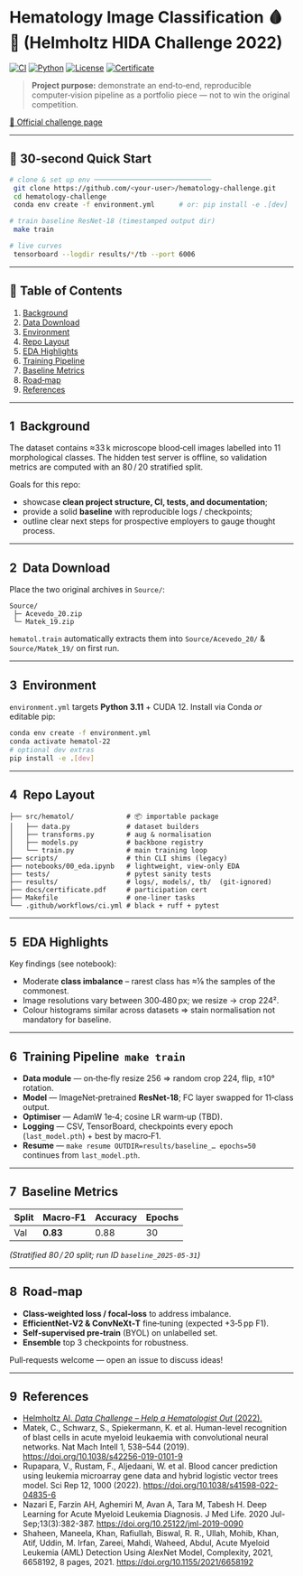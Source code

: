 # Hematology Image Classification 🩸🔬 (Helmholtz HIDA Challenge 2022)

[![CI](https://github.com/harefi/hematology-challenge/actions/workflows/ci.yml/badge.svg)](https://github.com/harefi/hematology-challenge/actions)
[![Python](https://img.shields.io/badge/python-3.11-blue)](https://www.python.org)
[![License](https://img.shields.io/badge/license-MIT-green)](LICENSE)
[![Certificate](https://img.shields.io/badge/view-certificate-blue)](docs/certificate.pdf)

> **Project purpose:** demonstrate an end‑to‑end, reproducible computer‑vision pipeline as a portfolio piece — not to win the original competition.

[🔗 Official challenge page](https://www.helmholtz-hida.de/en/events/data-challenge-help-a-hematologist-out/)

---

## 🚀 30‑second Quick Start
```bash
# clone & set up env ─────────────────────────────
 git clone https://github.com/<your-user>/hematology-challenge.git
 cd hematology-challenge
 conda env create -f environment.yml      # or: pip install -e .[dev]

# train baseline ResNet‑18 (timestamped output dir)
 make train

# live curves
 tensorboard --logdir results/*/tb --port 6006
```

---

## 📑 Table of Contents
1. [Background](#1-background)
2. [Data Download](#2-data-download)
3. [Environment](#3-environment)
4. [Repo Layout](#4-repo-layout)
5. [EDA Highlights](#5-eda-highlights)
6. [Training Pipeline](#6-training-pipeline)
7. [Baseline Metrics](#7-baseline-metrics)
8. [Road‑map](#8-road-map)
9. [References](#9-references)

---

## 1  Background
The dataset contains ≈33 k microscope blood‑cell images labelled into 11 morphological classes.  The hidden test server is offline, so validation metrics are computed with an 80 / 20 stratified split.

Goals for this repo:
* showcase **clean project structure, CI, tests, and documentation**;
* provide a solid **baseline** with reproducible logs / checkpoints;
* outline clear next steps for prospective employers to gauge thought process.

---

## 2  Data Download
Place the two original archives in `Source/`:
```
Source/
 ├─ Acevedo_20.zip
 └─ Matek_19.zip
```
`hematol.train` automatically extracts them into `Source/Acevedo_20/` & `Source/Matek_19/` on first run.

---

## 3  Environment
`environment.yml` targets **Python 3.11** + CUDA 12.  Install via Conda *or* editable pip:
```bash
conda env create -f environment.yml
conda activate hematol-22
# optional dev extras
pip install -e .[dev]
```

---

## 4  Repo Layout
```
├── src/hematol/             # 📦 importable package
│   ├── data.py              # dataset builders
│   ├── transforms.py        # aug & normalisation
│   ├── models.py            # backbone registry
│   └── train.py             # main training loop
├── scripts/                 # thin CLI shims (legacy)
├── notebooks/00_eda.ipynb   # lightweight, view‑only EDA
├── tests/                   # pytest sanity tests
├── results/                 # logs/, models/, tb/  (git‑ignored)
├── docs/certificate.pdf     # participation cert
├── Makefile                 # one‑liner tasks
└── .github/workflows/ci.yml # black + ruff + pytest
```

---

## 5  EDA Highlights
Key findings (see notebook):
* Moderate **class imbalance** – rarest class has ≈⅛ the samples of the commonest.
* Image resolutions vary between 300‑480 px; we resize → crop 224².
* Colour histograms similar across datasets ⇒ stain normalisation not mandatory for baseline.

---

## 6  Training Pipeline  `make train`
* **Data module** — on‑the‑fly resize 256 ⇒ random crop 224, flip, ±10° rotation.
* **Model** — ImageNet‑pretrained **ResNet‑18**; FC layer swapped for 11‑class output.
* **Optimiser** — AdamW 1e‑4; cosine LR warm‑up (TBD).
* **Logging** — CSV, TensorBoard, checkpoints every epoch (`last_model.pth`) + best by macro‑F1.
* **Resume** — `make resume OUTDIR=results/baseline_… epochs=50` continues from `last_model.pth`.

---

## 7  Baseline Metrics
| Split | Macro‑F1 | Accuracy | Epochs |
|-------|---------|----------|--------|
| Val   | **0.83** | 0.88 | 30 |

*(Stratified 80 / 20 split; run ID `baseline_2025‑05‑31`)*

---

## 8  Road‑map
* **Class‑weighted loss / focal‑loss** to address imbalance.
* **EfficientNet‑V2 & ConvNeXt‑T** fine‑tuning (expected +3‑5 pp F1).
* **Self‑supervised pre‑train** (BYOL) on unlabelled set.
* **Ensemble** top 3 checkpoints for robustness.

Pull‑requests welcome — open an issue to discuss ideas!

---

## 9  References
* [Helmholtz AI. *Data Challenge – Help a Hematologist Out* (2022).](https://www.helmholtz-hida.de/en/events/data-challenge-help-a-hematologist-out/)
* Matek, C., Schwarz, S., Spiekermann, K. et al. Human-level recognition of blast cells in acute myeloid leukaemia with convolutional neural networks. Nat Mach Intell 1, 538–544 (2019). https://doi.org/10.1038/s42256-019-0101-9
* Rupapara, V., Rustam, F., Aljedaani, W. et al. Blood cancer prediction using leukemia microarray gene data and hybrid logistic vector trees model. Sci Rep 12, 1000 (2022). https://doi.org/10.1038/s41598-022-04835-6
* Nazari E, Farzin AH, Aghemiri M, Avan A, Tara M, Tabesh H. Deep Learning for Acute Myeloid Leukemia Diagnosis. J Med Life. 2020 Jul-Sep;13(3):382-387. https://doi.org/10.25122/jml-2019-0090
*  Shaheen, Maneela, Khan, Rafiullah, Biswal, R. R., Ullah, Mohib, Khan, Atif, Uddin, M. Irfan, Zareei, Mahdi, Waheed, Abdul, Acute Myeloid Leukemia (AML) Detection Using AlexNet Model, Complexity, 2021, 6658192, 8 pages, 2021. https://doi.org/10.1155/2021/6658192 
